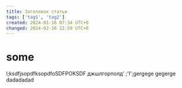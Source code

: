 ```yaml
---
title: Заголовок статьи
tags: ['tag1', 'tag2']
created: 2024-01-16 07:34 UTC+0
changed: 2024-02-16 22:59 UTC+0
---
```

# some
l;ksdfjsopdfksopdfoSDFPOKSDF
джшлгорполд'
;'l';gergege
gegerge
dadadadad
